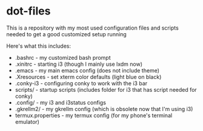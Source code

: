 # dot-files

This is a repository with my most used configuration files and scripts needed to get a good customized setup running

Here's what this includes:
* .bashrc - my customized bash prompt
* .xinitrc - starting i3 (though I mainly use lxdm now)
* .emacs - my main emacs config (does not include theme)
* .Xresources - set xterm color defaults (light blue on black)
* .conky-i3 - configuring conky to work with the i3 bar
* scripts/ - startup scripts (includes folder for i3 that has script needed for conky)
* .config/ - my i3 and i3status configs
* .gkrellm2/ - my gkrellm config (which is obsolete now that I'm using i3)
* termux.properties - my termux config (for my phone's terminal emulator) 

